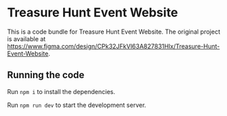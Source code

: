 
  # Treasure Hunt Event Website

  This is a code bundle for Treasure Hunt Event Website. The original project is available at https://www.figma.com/design/CPk32JFkVl63A827831Hlx/Treasure-Hunt-Event-Website.

  ## Running the code

  Run `npm i` to install the dependencies.

  Run `npm run dev` to start the development server.
  